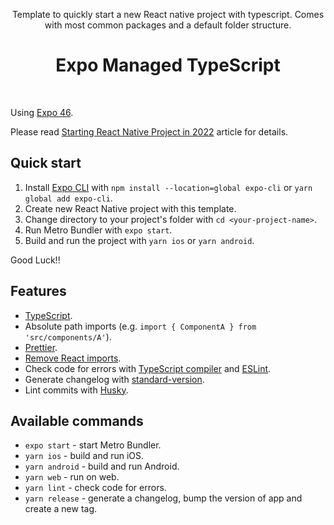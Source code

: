 <p align="center">
  Template to quickly start a new React native project with typescript. Comes with most common packages and a default folder structure.
</p>

<h1 align="center">Expo Managed TypeScript</h1>
<br>

Using [Expo 46](https://blog.expo.dev/expo-sdk-46-c2a1655f63f7). 

Please read [Starting React Native Project in 2022](https://dev.to/vladimirvovk/starting-a-react-native-project-in-2022-31m7) article for details. 

## Quick start

1. Install [Expo CLI](https://docs.expo.dev/get-started/installation/) with `npm install --location=global expo-cli` or `yarn global add expo-cli`.
2. Create new React Native project with this template.
3. Change directory to your project's folder with `cd <your-project-name>`.
4. Run Metro Bundler with `expo start`.
5. Build and run the project with `yarn ios` or `yarn android`.

Good Luck!!

## Features

- [TypeScript](https://www.typescriptlang.org/).
- Absolute path imports (e.g. `import { ComponentA } from 'src/components/A'`).
- [Prettier](https://prettier.io/).
- [Remove React imports](https://reactjs.org/blog/2020/09/22/introducing-the-new-jsx-transform.html).
- Check code for errors with [TypeScript compiler](https://www.typescriptlang.org/tsconfig#noEmit) and [ESLint](https://eslint.org/).
- Generate changelog with [standard-version](https://github.com/conventional-changelog/standard-version).
- Lint commits with [Husky](https://github.com/typicode/husky).

## Available commands

- `expo start` - start Metro Bundler.
- `yarn ios` - build and run iOS.
- `yarn android` - build and run Android.
- `yarn web` - run on web.
- `yarn lint` - check code for errors.
- `yarn release` - generate a changelog, bump the version of app and create a new tag.
